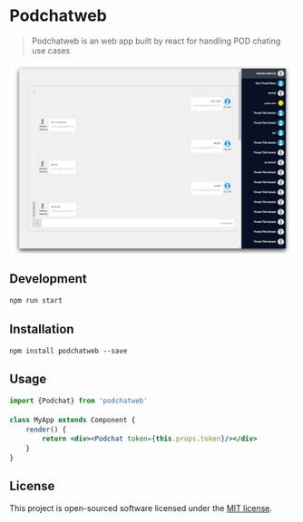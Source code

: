 # Podchatweb
> Podchatweb is an web app built by react for handling POD chating use cases

[![Preview of Telegram Desktop][preview_image]][preview_image_url]

## Development

```bash
npm run start
```

## Installation

```
npm install podchatweb --save
```

## Usage

```jsx
import {Podchat} from 'podchatweb'

class MyApp extends Component {
    render() {
        return <div><Podchat token={this.props.token}/></div>
    }
}
```

## License

This project is open-sourced software licensed under the [MIT license](http://opensource.org/licenses/MIT).


[//]: # (LINKS)
[preview_image]: https://raw.githubusercontent.com/ACT1GMR/podchatweb/master/docs/preview.png "Preview of podchat web"
[preview_image_url]: https://raw.githubusercontent.com/ACT1GMR/podchatweb/master/docs/preview.png